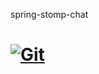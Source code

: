 spring-stomp-chat

[![Git](https://app.soluble.cloud/api/v1/public/badges/af07707d-107c-482b-967f-75da266024ef.svg?orgId=521549019486)](https://app.soluble.cloud/repos/details/github.com/brianbyers/spring-stomp-chat?orgId=521549019486)  
=================
